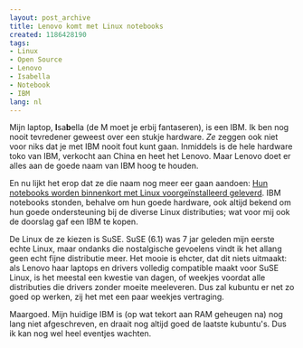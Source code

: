 ```yaml
---
layout: post_archive
title: Lenovo komt met Linux notebooks
created: 1186428190
tags:
- Linux
- Open Source
- Lenovo
- Isabella
- Notebook
- IBM
lang: nl
---
```

Mijn laptop, **I**sa**b**ella (de M moet je erbij fantaseren), is een IBM. Ik ben nog nooit tevredener geweest over een stukje hardware. _Ze_ zeggen ook niet voor niks dat je met IBM nooit fout kunt gaan. Inmiddels is de hele hardware toko van IBM, verkocht aan China en heet het Lenovo. Maar Lenovo doet er alles aan de goede naam van IBM hoog te houden.

En nu lijkt het erop dat ze die naam nog meer eer gaan aandoen: [Hun notebooks worden binnenkort met Linux voorgeïnstalleerd geleverd](http://core.tweakers.net/nieuws/48761/Lenovo-gaat-notebooks-met-Linux-leveren.html). IBM notebooks stonden, behalve om hun goede hardware, ook altijd bekend om hun goede ondersteuning bij de diverse Linux distributies; wat voor mij ook de doorslag gaf een IBM te kopen.

De Linux de ze kiezen is SuSE. SuSE (6.1) was 7 jar geleden mijn eerste echte Linux, maar ondanks die nostalgische gevoelens vindt ik het allang geen echt fijne distributie meer. Het mooie is ehcter, dat dit niets uitmaakt: als Lenovo haar laptops en drivers volledig compatible maakt voor SuSE Linux, is het meestal een kwestie van dagen, of weekjes voordat alle distributies die drivers zonder moeite meeleveren. Dus zal kubuntu er net zo goed op werken, zij het met een paar weekjes vertraging.

Maargoed. Mijn huidige IBM is (op wat tekort aan RAM geheugen na) nog lang niet afgeschreven, en draait nog altijd goed de laatste kubuntu's. Dus ik kan nog wel heel eventjes wachten.
